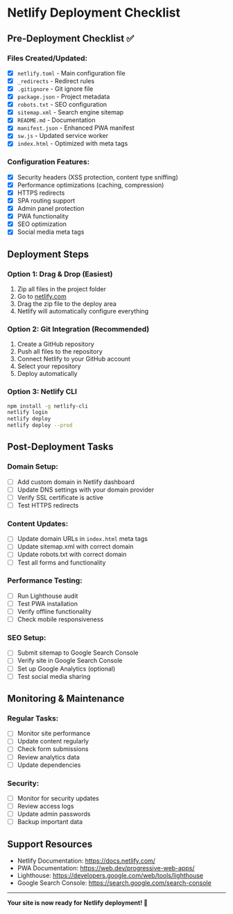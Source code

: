# Netlify Deployment Checklist

## Pre-Deployment Checklist ✅

### Files Created/Updated:
- [x] `netlify.toml` - Main configuration file
- [x] `_redirects` - Redirect rules
- [x] `.gitignore` - Git ignore file
- [x] `package.json` - Project metadata
- [x] `robots.txt` - SEO configuration
- [x] `sitemap.xml` - Search engine sitemap
- [x] `README.md` - Documentation
- [x] `manifest.json` - Enhanced PWA manifest
- [x] `sw.js` - Updated service worker
- [x] `index.html` - Optimized with meta tags

### Configuration Features:
- [x] Security headers (XSS protection, content type sniffing)
- [x] Performance optimizations (caching, compression)
- [x] HTTPS redirects
- [x] SPA routing support
- [x] Admin panel protection
- [x] PWA functionality
- [x] SEO optimization
- [x] Social media meta tags

## Deployment Steps

### Option 1: Drag & Drop (Easiest)
1. Zip all files in the project folder
2. Go to [netlify.com](https://netlify.com)
3. Drag the zip file to the deploy area
4. Netlify will automatically configure everything

### Option 2: Git Integration (Recommended)
1. Create a GitHub repository
2. Push all files to the repository
3. Connect Netlify to your GitHub account
4. Select your repository
5. Deploy automatically

### Option 3: Netlify CLI
```bash
npm install -g netlify-cli
netlify login
netlify deploy
netlify deploy --prod
```

## Post-Deployment Tasks

### Domain Setup:
- [ ] Add custom domain in Netlify dashboard
- [ ] Update DNS settings with your domain provider
- [ ] Verify SSL certificate is active
- [ ] Test HTTPS redirects

### Content Updates:
- [ ] Update domain URLs in `index.html` meta tags
- [ ] Update sitemap.xml with correct domain
- [ ] Update robots.txt with correct domain
- [ ] Test all forms and functionality

### Performance Testing:
- [ ] Run Lighthouse audit
- [ ] Test PWA installation
- [ ] Verify offline functionality
- [ ] Check mobile responsiveness

### SEO Setup:
- [ ] Submit sitemap to Google Search Console
- [ ] Verify site in Google Search Console
- [ ] Set up Google Analytics (optional)
- [ ] Test social media sharing

## Monitoring & Maintenance

### Regular Tasks:
- [ ] Monitor site performance
- [ ] Update content regularly
- [ ] Check form submissions
- [ ] Review analytics data
- [ ] Update dependencies

### Security:
- [ ] Monitor for security updates
- [ ] Review access logs
- [ ] Update admin passwords
- [ ] Backup important data

## Support Resources

- Netlify Documentation: https://docs.netlify.com/
- PWA Documentation: https://web.dev/progressive-web-apps/
- Lighthouse: https://developers.google.com/web/tools/lighthouse
- Google Search Console: https://search.google.com/search-console

---

**Your site is now ready for Netlify deployment! 🚀**





